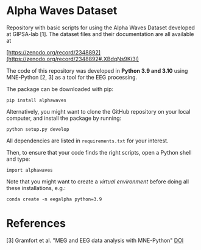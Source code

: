 # Alpha Waves Dataset

Repository with basic scripts for using the Alpha Waves Dataset developed at GIPSA-lab [1]. The dataset files and their documentation are all available at

[https://zenodo.org/record/2348892](https://zenodo.org/record/2348892#.XBdqNs9Ki3I)

The code of this repository was developed in **Python 3.9 and 3.10** using MNE-Python [2, 3] as a tool for the EEG processing.

The package can be downloaded with pip:

```
pip install alphawaves
```

Alternatively, you might want to clone the GitHub repository on your local computer, and install the package by running:

```
python setup.py develop
```

All dependencies are listed in `requirements.txt` for your interest.

Then, to ensure that your code finds the right scripts, open a Python shell and type:

```
import alphawaves
```

Note that you might want to create a _virtual environment_ before doing all these installations, e.g.:

```
conda create -n eegalpha python=3.9
```

# References

[3] Gramfort et al. "MEG and EEG data analysis with MNE-Python" [DOI](https://doi.org/10.3389/fnins.2013.00267)
